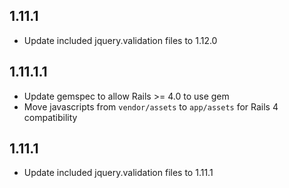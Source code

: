 ## 1.11.1

* Update included jquery.validation files to 1.12.0

## 1.11.1.1

* Update gemspec to allow Rails >= 4.0 to use gem
* Move javascripts from `vendor/assets` to `app/assets` for Rails 4 compatibility

## 1.11.1

* Update included jquery.validation files to 1.11.1
